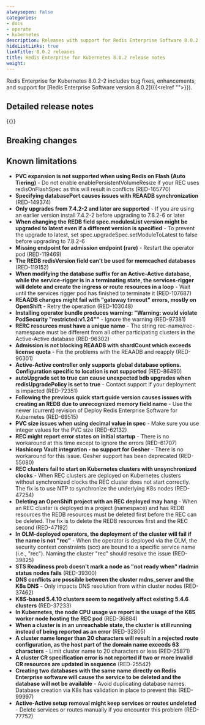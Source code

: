 ```yaml
---
alwaysopen: false
categories:
- docs
- operate
- kubernetes
description: Releases with support for Redis Enterprise Software 8.0.2
hideListLinks: true
linkTitle: 8.0.2 releases
title: Redis Enterprise for Kubernetes 8.0.2 release notes
weight: 
---
```



Redis Enterprise for Kubernetes 8.0.2-2 includes bug fixes, enhancements, and support for [Redis Enterprise Software version 8.0.2]({{<relref "">}}).


## Detailed release notes


{{<table-children columnNames="Version&nbsp;(Release&nbsp;date)&nbsp;,Major changes" columnSources="LinkTitle,Description" enableLinks="LinkTitle">}}


## Breaking changes


## Known limitations

- **PVC expansion is not supported when using Redis on Flash (Auto Tiering)** - Do not enable enablePersistentVolumeResize if your REC uses redisOnFlashSpec as this will result in conflicts (RED-165770)
- **Specifying databasePort causes issues with REAADB synchronization** (RED-149374)
- **Only upgrades from 7.4.2-2 and later are supported** - If you are using an earlier version install 7.4.2-2 before upgrading to 7.8.2-6 or later
- **When changing the REDB field spec.modulesList version might be upgraded to latest even if a different version is specified** - To prevent the upgrade to latest, set spec.upgradeSpec.setModuleToLatest to false before upgrading to 7.8.2-6
- **Missing endpoint for admission endpoint (rare)** - Restart the operator pod (RED-119469)
- **The REDB redisVersion field can't be used for memcached databases** (RED-119152)
- **When modifying the database suffix for an Active-Active database, while the service-rigger is in a terminating state, the services-rigger will delete and create the ingress or route resources in a loop** - Wait until the services rigger pod has finished to terminate it (RED-107687)
- **REAADB changes might fail with "gateway timeout" errors, mostly on OpenShift** - Retry the operation (RED-103048)
- **Installing operator bundle produces warning: "Warning: would violate PodSecurity "restricted:v1.24""** - Ignore the warning (RED-97381)
- **RERC resources must have a unique name** - The string rec-name/rec-namespace must be different from all other participating clusters in the Active-Active database (RED-96302)
- **Admission is not blocking REAADB with shardCount which exceeds license quota** - Fix the problems with the REAADB and reapply (RED-96301)
- **Active-Active controller only supports global database options. Configuration specific to location is not supported** (RED-86490)
- **autoUpgrade set to true can cause unexpected bdb upgrades when redisUpgradePolicy is set to true** - Contact support if your deployment is impacted (RED-72351)
- **Following the previous quick start guide version causes issues with creating an REDB due to unrecognized memory field name** - Use the newer (current) revision of Deploy Redis Enterprise Software for Kubernetes (RED-69515)
- **PVC size issues when using decimal value in spec** - Make sure you use integer values for the PVC size (RED-62132)
- **REC might report error states on initial startup** - There is no workaround at this time except to ignore the errors (RED-61707)
- **Hashicorp Vault integration - no support for Gesher** - There is no workaround for this issue. Gesher support has been deprecated (RED-55080)
- **REC clusters fail to start on Kubernetes clusters with unsynchronized clocks** - When REC clusters are deployed on Kubernetes clusters without synchronized clocks the REC cluster does not start correctly. The fix is to use NTP to synchronize the underlying K8s nodes (RED-47254)
- **Deleting an OpenShift project with an REC deployed may hang** - When an REC cluster is deployed in a project (namespace) and has REDB resources the REDB resources must be deleted first before the REC can be deleted. The fix is to delete the REDB resources first and the REC second (RED-47192)
- **In OLM-deployed operators, the deployment of the cluster will fail if the name is not "rec"** - When the operator is deployed via the OLM, the security context constraints (scc) are bound to a specific service name (i.e., "rec"). Naming the cluster "rec" should resolve the issue (RED-39825)
- **STS Readiness prob doesn't mark a node as "not ready when" rladmin status nodes fails** (RED-39300)
- **DNS conflicts are possible between the cluster mdns_server and the K8s DNS** - Only impacts DNS resolution from within cluster nodes (RED-37462)
- **K8S-based 5.4.10 clusters seem to negatively affect existing 5.4.6 clusters** (RED-37233)
- **In Kubernetes, the node CPU usage we report is the usage of the K8S worker node hosting the REC pod** (RED-36884)
- **When a cluster is in an unreachable state, the cluster is still running instead of being reported as an error** (RED-32805)
- **A cluster name longer than 20 characters will result in a rejected route configuration, as the host part of the domain name exceeds 63 characters** - Limit cluster name to 20 characters or less (RED-25871)
- **A cluster CR specification error is not reported if two or more invalid CR resources are updated in sequence** (RED-25542)
- **Creating two databases with the same name directly on Redis Enterprise software will cause the service to be deleted and the database will not be available** - Avoid duplicating database names. Database creation via K8s has validation in place to prevent this (RED-99997)
- **Active-Active setup removal might keep services or routes undeleted** - Delete services or routes manually if you encounter this problem (RED-77752)

